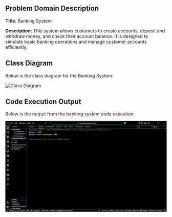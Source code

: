 ## Problem Domain Description

**Title**: Banking System

**Description**: This system allows customers to create accounts, deposit and withdraw money, and check their account balance. It is designed to simulate basic banking operations and manage customer accounts efficiently.

## Class Diagram
Below is the class diagram for the Banking System:

![Class Diagram](image)



## Code Execution Output
Below is the output from the banking system code execution:

![Output Screenshot](images/system_output.png)
